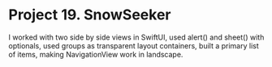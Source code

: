 # Project 19. SnowSeeker

I worked with two side by side views in SwiftUI, used alert() and sheet() with optionals, used groups as transparent layout containers, built a primary list of items, making NavigationView work in landscape.
